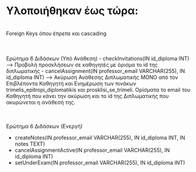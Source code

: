 # Υλοποιήθηκαν έως τώρα: 
<br> 
Foreign Keys όπου έπρεπε και cascading
<br> <br> 
<br> <br> 
Ερώτημα 6 Διδάσκων (Υπό Ανάθεση)                                                                                                    
- checkInvitations(IN id_diploma INT)  --> Προβολή προσκλήσεων σε καθηγητές με όρισμα το id της διπλωματικής                            
- cancelAssignment(IN professor_email VARCHAR(255), IN id_diploma INT) --> Ακύρωση Ανάθεσης Διπλωματικής MONO από τον Επιβλέποντα Καθηγητή και Ενημέρωση των πινάκων trimelis_epitropi_diplomatikis και 
  prosklisi_se_trimeli. Oρίσματα το email του Καθηγητή που κάνει την ακύρωση και το id της Διπλωματικής που ακυρώνεται η ανάθεσή της.  

<br> <br> 
Ερώτημα 6 Διδάσκων (Ενεργή)
- createNotes(IN professor_email VARCHAR(255), IN id_diploma INT, IN notes TEXT)
- cancelAssignmentActive(IN professor_email VARCHAR(255), IN id_diploma INT)
- setUnderExam(IN professor_email VARCHAR(255), IN id_diploma INT)
